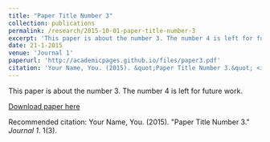 ```yaml
---
title: "Paper Title Number 3"
collection: publications
permalink: /research/2015-10-01-paper-title-number-3
excerpt: 'This paper is about the number 3. The number 4 is left for future work.'
date: 21-1-2015
venue: 'Journal 1'
paperurl: 'http://academicpages.github.io/files/paper3.pdf'
citation: 'Your Name, You. (2015). &quot;Paper Title Number 3.&quot; <i>Journal 1</i>. 1(3).'
---
```

This paper is about the number 3. The number 4 is left for future work.

[Download paper here](http://academicpages.github.io/files/paper3.pdf)

Recommended citation: Your Name, You. (2015). "Paper Title Number 3." <i>Journal 1</i>. 1(3).
